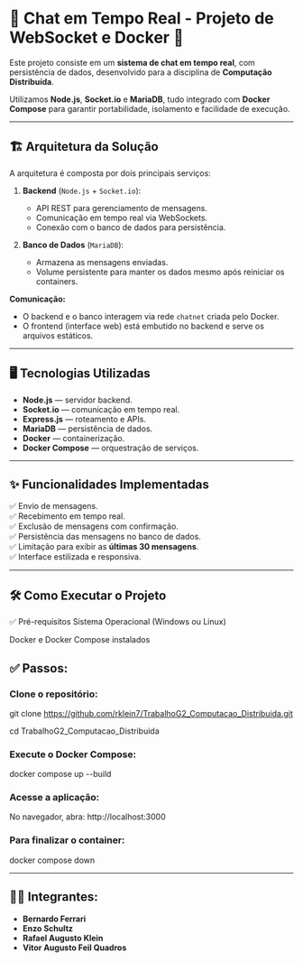 # 💬 Chat em Tempo Real - Projeto de WebSocket e Docker 🐳 

Este projeto consiste em um **sistema de chat em tempo real**, com persistência de dados, desenvolvido para a disciplina de **Computação Distribuída**.

Utilizamos **Node.js**, **Socket.io** e **MariaDB**, tudo integrado com **Docker Compose** para garantir portabilidade, isolamento e facilidade de execução.

---

## 🏗️ Arquitetura da Solução

A arquitetura é composta por dois principais serviços:

1. **Backend** (`Node.js` + `Socket.io`):
   - API REST para gerenciamento de mensagens.
   - Comunicação em tempo real via WebSockets.
   - Conexão com o banco de dados para persistência.

2. **Banco de Dados** (`MariaDB`):
   - Armazena as mensagens enviadas.
   - Volume persistente para manter os dados mesmo após reiniciar os containers.

**Comunicação:**

- O backend e o banco interagem via rede `chatnet` criada pelo Docker.
- O frontend (interface web) está embutido no backend e serve os arquivos estáticos.

---

## 🖥️ Tecnologias Utilizadas

- **Node.js** — servidor backend.
- **Socket.io** — comunicação em tempo real.
- **Express.js** — roteamento e APIs.
- **MariaDB** — persistência de dados.
- **Docker** — containerização.
- **Docker Compose** — orquestração de serviços.

---

## ✨ Funcionalidades Implementadas

✅ Envio de mensagens.  
✅ Recebimento em tempo real.  
✅ Exclusão de mensagens com confirmação.  
✅ Persistência das mensagens no banco de dados.  
✅ Limitação para exibir as **últimas 30 mensagens**.  
✅ Interface estilizada e responsiva.

---

## 🛠️ Como Executar o Projeto
✅ Pré-requisitos
Sistema Operacional (Windows ou Linux)

Docker e Docker Compose instalados

## ✅ Passos:
### Clone o repositório:

git clone https://github.com/rklein7/TrabalhoG2_Computacao_Distribuida.git

cd TrabalhoG2_Computacao_Distribuida

### Execute o Docker Compose:

docker compose up --build

### Acesse a aplicação:

No navegador, abra:
http://localhost:3000

### Para finalizar o container:

docker compose down

---

## 🧑‍💻  Integrantes:

- **Bernardo Ferrari** 
- **Enzo Schultz** 
- **Rafael Augusto Klein**
- **Vitor Augusto Feil Quadros** 